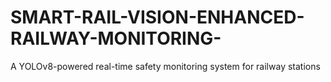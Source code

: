 # SMART-RAIL-VISION-ENHANCED-RAILWAY-MONITORING-
A YOLOv8-powered real-time safety monitoring system for railway stations
